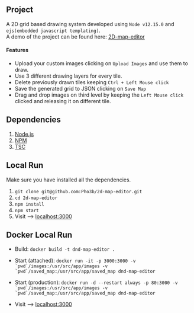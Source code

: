 
## Project
A 2D grid based drawing system developed using ``Node v12.15.0`` and ``ejs(embedded javascript templating)``.    
A demo of the project can be found here: [2D-map-editor](https://dnd-map-editor.herokuapp.com/) 


#### Features

- Upload your custom images clicking on ``Upload Images`` and use them to draw.
- Use 3 different drawing layers for every tile.
- Delete previously drawn tiles keeping ``Ctrl + Left Mouse click``
- Save the generated grid to JSON clicking on ``Save Map``
- Drag and drop images on third level by keeping the ``Left Mouse click`` clicked and releasing it on different tile.

## Dependencies
1. [Node.js](http://nodejs.org/)
2. [NPM](https://www.npmjs.com/)
3. [TSC](https://www.npmjs.com/package/tsc)

## Local Run
Make sure you have installed all the dependencies.

1. ```git clone git@github.com:Pho3b/2d-map-editor.git```
2. ```cd 2d-map-editor```
3. ```npm install```
4. ```npm start```
5. Visit --> [localhost:3000](http://localhost:3000/)


## Docker Local Run 
- Build: `docker build -t dnd-map-editor .`


- Start (attached): ``docker run -it -p 3000:3000 -v `pwd`/images:/usr/src/app/images -v `pwd`/saved_map:/usr/src/app/saved_map dnd-map-editor``
- Start (production): ``docker run -d --restart always -p 80:3000 -v `pwd`/images:/usr/src/app/images -v `pwd`/saved_map:/usr/src/app/saved_map dnd-map-editor``
- Visit --> [localhost:3000](http://localhost:3000/)
